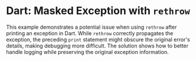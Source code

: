 # Dart: Masked Exception with `rethrow`

This example demonstrates a potential issue when using `rethrow` after printing an exception in Dart. While `rethrow` correctly propagates the exception, the preceding `print` statement might obscure the original error's details, making debugging more difficult.  The solution shows how to better handle logging while preserving the original exception information.